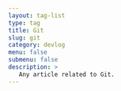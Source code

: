 ```yaml
---
layout: tag-list
type: tag
title: Git
slug: git
category: devlog
menu: false
submenu: false
description: >
   Any article related to Git.
---
```

